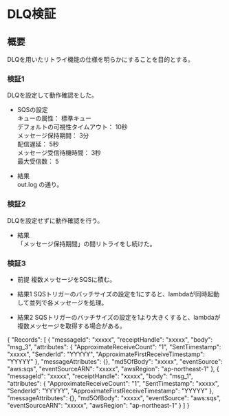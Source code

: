 # DLQ検証

## 概要
DLQを用いたリトライ機能の仕様を明らかにすることを目的とする。

### 検証1
DLQを設定して動作確認をした。

- SQSの設定  
キューの属性：  標準キュー  
デフォルトの可視性タイムアウト：		10秒  
メッセージ保持期間：		3分  
配信遅延：		5秒  
メッセージ受信待機時間：		3秒  
最大受信数：		5

- 結果  
out.log の通り。  

### 検証2
DLQを設定せずに動作確認を行う。  

- 結果  
「メッセージ保持期間」の間リトライをし続けた。


### 検証3
- 前提
複数メッセージをSQSに積む。  

- 結果1
SQSトリガーのバッチサイズの設定を1にすると、lambdaが同時起動して並列で各メッセージを処理。

- 結果2
SQSトリガーのバッチサイズの設定を1より大きくすると、lambdaが複数メッセージを取得する場合がある。



{
  "Records": [
    {
      "messageId": "xxxxx",
      "receiptHandle": "xxxxx",
      "body": "msg_3",
      "attributes": {
        "ApproximateReceiveCount": "1",
        "SentTimestamp": "xxxxx",
        "SenderId": "YYYYY",
        "ApproximateFirstReceiveTimestamp": "YYYYY"
      },
      "messageAttributes": {},
      "md5OfBody": "xxxxx",
      "eventSource": "aws:sqs",
      "eventSourceARN": "xxxxx",
      "awsRegion": "ap-northeast-1"
    },
    {
      "messageId": "xxxxx",
      "receiptHandle": "xxxxx",
      "body": "msg_1",
      "attributes": {
        "ApproximateReceiveCount": "1",
        "SentTimestamp": "xxxxx",
        "SenderId": "YYYYY",
        "ApproximateFirstReceiveTimestamp": "YYYYY"
      },
      "messageAttributes": {},
      "md5OfBody": "xxxxx",
      "eventSource": "aws:sqs",
      "eventSourceARN": "xxxxx",
      "awsRegion": "ap-northeast-1"
    }
  ]
}
